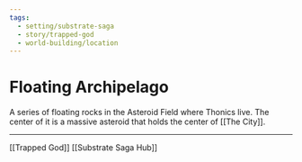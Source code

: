 ```yaml
---
tags:
  - setting/substrate-saga
  - story/trapped-god
  - world-building/location
---
```

# Floating Archipelago
A series of floating rocks in the Asteroid Field where Thonics live. The center of it is a massive asteroid that holds the center of [[The City]].

---
[[Trapped God]]
[[Substrate Saga Hub]]